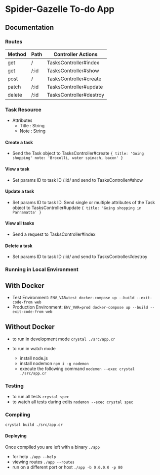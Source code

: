 # Spider-Gazelle To-do App

## Documentation

### Routes

| Method | Path | Controller Actions      |
| ------ | ---- | ----------------------- |
| get    | /    | TasksController#index   |
| get    | /:id | TasksController#show    |
| post   | /    | TasksController#create  |
| patch  | /:id | TasksController#update  |
| delete | /:id | TasksController#destroy |

### Task Resource

- Attributes
  - Title : String
  - Note : String

#### Create a task

- Send the Task object to TasksController#create `{ title: 'Going shopping' note: 'Brocolli, water spinach, bacon' }`

#### View a task

- Set params ID to task ID /:id/ and send to TasksController#show

#### Update a task

- Set params ID to task ID. Send single or multiple attributes of the Task object to TasksController#update `{ title: 'Going shopping in Parramatta' }`

#### View all tasks

- Send a request to TasksController#index

#### Delete a task

- Set params ID to task ID /:id/ and send to TasksController#destroy

### Running in Local Environment

## With Docker
- Test Environment: `ENV_VAR=test docker-compose up --build --exit-code-from web`
- Production Environment: `ENV_VAR=prod docker-compose up --build --exit-code-from web`

## Without Docker
- to run in development mode `crystal ./src/app.cr`

- to run in watch mode
  - install node.js
  - install nodemon `npm i -g nodemon`
  - execute the following command `nodemon --exec crystal ./src/app.cr`

### Testing

- to run all tests `crystal spec`
- to watch all tests during edits `nodemon --exec crystal spec`

### Compiling

`crystal build ./src/app.cr`

#### Deploying

Once compiled you are left with a binary `./app`

- for help `./app --help`
- viewing routes `./app --routes`
- run on a different port or host `./app -b 0.0.0.0 -p 80`